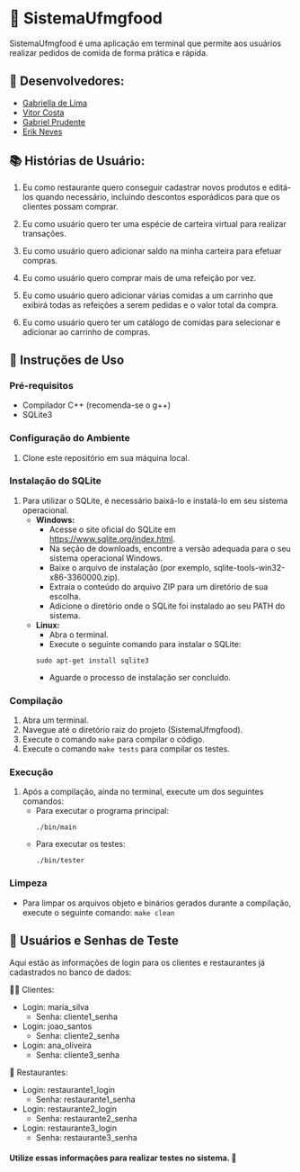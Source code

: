 # 🍔 SistemaUfmgfood

SistemaUfmgfood é uma aplicação em terminal que permite aos usuários realizar pedidos de comida de forma prática e rápida.

## 🚀 Desenvolvedores:
- [Gabriella de Lima](https://github.com/hellolima)
- [Vitor Costa](https://github.com/vitorcosuta)
- [Gabriel Prudente](https://github.com/Gabrielzzz7)
- [Erik Neves](https://github.com/erikneves04)

## 📚 Histórias de Usuário:
1) Eu como restaurante quero conseguir cadastrar novos produtos e editá-los quando necessário, incluindo descontos esporádicos para que os clientes possam comprar.

2) Eu como usuário quero ter uma espécie de carteira virtual para realizar transações.

3) Eu como usuário quero adicionar saldo na minha carteira para efetuar compras.

4) Eu como usuário quero comprar mais de uma refeição por vez.

5) Eu como usuário quero adicionar várias comidas a um carrinho que exibirá todas as refeições a serem pedidas e o valor total da compra.

6) Eu como usuário quero ter um catálogo de comidas para selecionar e adicionar ao carrinho de compras.

## 📝 Instruções de Uso

### Pré-requisitos
- Compilador C++ (recomenda-se o g++)
- SQLite3

### Configuração do Ambiente
1. Clone este repositório em sua máquina local.

### Instalação do SQLite
1. Para utilizar o SQLite, é necessário baixá-lo e instalá-lo em seu sistema operacional.
   - **Windows:** 
     - Acesse o site oficial do SQLite em https://www.sqlite.org/index.html.
     - Na seção de downloads, encontre a versão adequada para o seu sistema operacional Windows.
     - Baixe o arquivo de instalação (por exemplo, sqlite-tools-win32-x86-3360000.zip).
     - Extraia o conteúdo do arquivo ZIP para um diretório de sua escolha.
     - Adicione o diretório onde o SQLite foi instalado ao seu PATH do sistema.
   - **Linux:**
     - Abra o terminal.
     - Execute o seguinte comando para instalar o SQLite:
     ```
     sudo apt-get install sqlite3
     ```
     - Aguarde o processo de instalação ser concluído.
     
### Compilação
1. Abra um terminal.
2. Navegue até o diretório raiz do projeto (SistemaUfmgfood).
3. Execute o comando `make` para compilar o código.
4. Execute o comando `make tests` para compilar os testes.

### Execução
1. Após a compilação, ainda no terminal, execute um dos seguintes comandos:
   - Para executar o programa principal:
     ```
     ./bin/main
     ```
   - Para executar os testes:
     ```
     ./bin/tester
     ```

### Limpeza
- Para limpar os arquivos objeto e binários gerados durante a compilação, execute o seguinte comando: `make clean`

## 👥 Usuários e Senhas de Teste
Aqui estão as informações de login para os clientes e restaurantes já cadastrados no banco de dados:

💁‍♀️ Clientes:
- Login: maria_silva
   - Senha: cliente1_senha
- Login: joao_santos
   - Senha: cliente2_senha
- Login: ana_oliveira
   - Senha: cliente3_senha

🏢 Restaurantes:
- Login: restaurante1_login
   - Senha: restaurante1_senha
- Login: restaurante2_login
   - Senha: restaurante2_senha
- Login: restaurante3_login
   - Senha: restaurante3_senha

#### Utilize essas informações para realizar testes no sistema. 🚀
